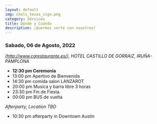 ```yaml
---
layout: default
img: chels_texas_sign.png
category: Services
title: Dónde y Cuándo
description: ¡Quermos verte con nosotros!
---
```



### Sabado, 06 de Agosto, 2022


*(http://www.cgrestaurante.es/), HOTEL CASTILLO DE GORRAIZ, IRUÑA-PAMPLONA*

- **12:30 pm Ceremonia**
- 13:00 pm Apertivo de Bienvenida
- 14:30 pm comida salon LANZAROT
- 20:00 pm Musica y barra libre 3 horas
- 23:30 pm Fin de Fiesta.
- 00:00 pm BUS de vuelta 

*Afterparty, Location TBD*

- 10:30 pm afterparty in Downtown Austin


